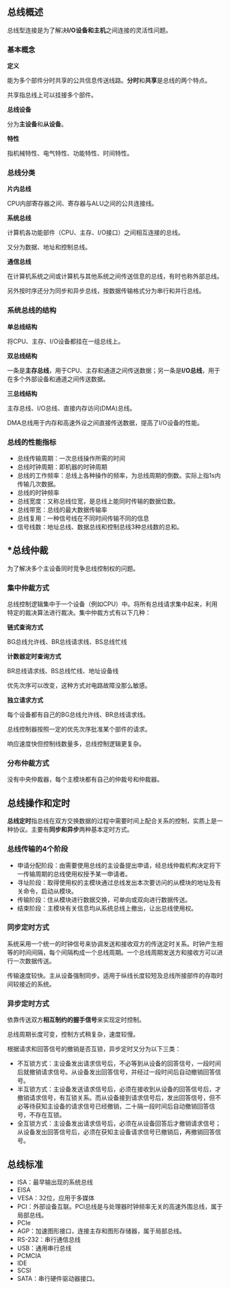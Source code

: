 ## 总线概述

总线型连接是为了解决**I/O设备和主机**之间连接的灵活性问题。

### 基本概念

**定义**

能为多个部件分时共享的公共信息传送线路。**分时**和**共享**是总线的两个特点。

共享指总线上可以挂接多个部件。

**总线设备**

分为**主设备**和**从设备**。

**特性**

指机械特性、电气特性、功能特性、时间特性。

### 总线分类

**片内总线**

CPU内部寄存器之间、寄存器与ALU之间的公共连接线。

**系统总线**

计算机各功能部件（CPU、主存、I/O接口）之间相互连接的总线。

又分为数据、地址和控制总线。

**通信总线**

在计算机系统之间或计算机与其他系统之间传送信息的总线，有时也称外部总线。

另外按时序还分为同步和异步总线，按数据传输格式分为串行和并行总线。

### 系统总线的结构

**单总线结构**

将CPU、主存、I/O设备都挂在一组总线上。

**双总线结构**

一条是**主存总线**，用于CPU、主存和通道之间传送数据；另一条是**I/O总线**，用于在多个外部设备和通道之间传送数据。

**三总线结构**

主存总线、I/O总线、直接内存访问(DMA)总线。

DMA总线用于内存和高速外设之间直接传送数据，提高了I/O设备的性能。

### 总线的性能指标

* 总线传输周期：一次总线操作所需的时间
* 总线时钟周期：即机器的时钟周期
* 总线的工作频率：总线上各种操作的频率，为总线周期的倒数。实际上指1s内传输几次数据。
* 总线的时钟频率
* 总线宽度：又称总线位宽，是总线上能同时传输的数据位数。
* 总线带宽：总线的最大数据传输率
* 总线复用：一种信号线在不同时间传输不同的信息
* 信号线数：地址总线、数据总线和控制总线3种总线数的总和。

## *总线仲裁

为了解决多个主设备同时竞争总线控制权的问题。

### 集中仲裁方式

总线控制逻辑集中于一个设备（例如CPU）中。将所有总线请求集中起来，利用特定的裁决算法进行裁决。集中仲裁方式有以下几种：

**链式查询方式**

BG总线允许线、BR总线请求线、BS总线忙线

**计数器定时查询方式**

BR总线请求线、BS总线忙线、地址设备线

优先次序可以改变，这种方式对电路故障没那么敏感。

**独立请求方式**

每个设备都有自己的BG总线允许线、BR总线请求线。

总线控制器按照一定的优先次序批准某个部件的请求。

响应速度快但控制线数量多，总线控制逻辑更复杂。

### 分布仲裁方式

没有中央仲裁器，每个主模块都有自己的仲裁号和仲裁器。

## 总线操作和定时

**总线定时**指总线在双方交换数据的过程中需要时间上配合关系的控制，实质上是一种协议。主要有**同步和异步**两种基本定时方式。

### 总线传输的4个阶段

* 申请分配阶段：由需要使用总线的主设备提出申请，经总线仲裁机构决定将下一传输周期的总线使用权授予某一申请者。
* 寻址阶段：取得使用权的主模块通过总线发出本次要访问的从模块的地址及有关命令，启动从模块。
* 传输阶段：住从模块进行数据交换，可单向或双向进行数据传送。
* 结束阶段：主模块有关信息均从系统总线上撤出，让出总线使用权。

### 同步定时方式

系统采用一个统一的时钟信号来协调发送和接收双方的传送定时关系。时钟产生相等的时间间隔，每个间隔构成一个总线周期。一个总线周期发送方和接收方可以进行一次数据传送。

传输速度较快。主从设备强制同步。适用于纵线长度较短及总线所接部件的存取时间较接近的系统。

### 异步定时方式

依靠传送双方**相互制约的握手信号**来实现定时控制。

总线周期长度可变，控制方式稍复杂，速度较慢。

根据请求和回答信号的撤销是否互锁，异步定时又分为以下三类：

* 不互锁方式：主设备发出请求信号后，不必等到从设备的回答信号，一段时间后就撤销请求信号。从设备发出回答信号，并经过一段时间后自动撤销回答信号。
* 半互锁方式：主设备发送请求信号后，必须在接收到从设备的回答信号后，才撤销请求信号，有互锁关系。而从设备接到请求信号后，发出回答信号，但不必等待获知主设备的请求信号已经撤销，二十隔一段时间后自动撤销回答信号，不存在互锁。
* 全互锁方式：主设备发出请求信号后，必须在从设备回答后才撤销请求信号；从设备发出回答信号后，必须在获知主设备请求信号已撤销后，再撤销回答信号。

## 总线标准

* ISA：最早输出现的系统总线
* EISA
* VESA：32位，应用于多媒体
* PCI：外部设备互联。PCI总线是与处理器时钟频率无关的高速外围总线，属于局部总线。
* PCIe
* AGP：加速图形接口，连接主存和图形存储器，属于局部总线。
* RS-232：串行通信总线
* USB：通用串行总线
* PCMCIA
* IDE
* SCSI
* SATA：串行硬件驱动器接口。
